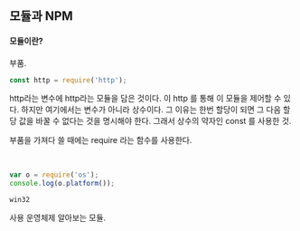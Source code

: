 ## 모듈과 NPM

#### 모듈이란?
부품.

```javascript
const http = require('http');
```

http라는 변수에 http라는 모듈을 담은 것이다. 이 http 를 통해 이 모듈을 제어할 수 있다. 하지만 여기에서는 변수가 아니라 상수이다. 그 이유는 한번 할당이 되면 그 다음 할당 값을 바꿀 수 없다는 것을 명시해야 한다. 그래서 상수의 약자인 const 를 사용한 것.  

부품을 가져다 쓸 때에는 require 라는 함수를 사용한다.  

<br>

```javascript
var o = require('os');
console.log(o.platform());
```

```
win32
```

사용 운영체제 알아보는 모듈.  
